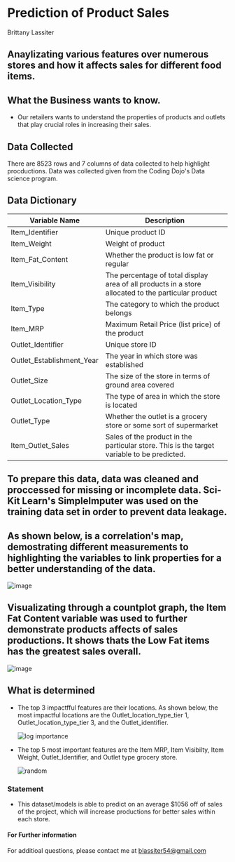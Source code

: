 # Prediction of Product Sales

Brittany Lassiter

## Anaylizating various features over numerous stores and how it affects sales for different food items. 

## What the Business wants to know.
- Our retailers wants to understand the properties of products and outlets that play crucial roles in increasing their sales.

## Data Collected
There are 8523 rows and 7 columns of data collected to help highlight procductions. Data was collected given from the Coding Dojo's Data science program. 

## Data Dictionary

| Variable Name             | Description                                                                                         |
|---------------------------|-----------------------------------------------------------------------------------------------------|
| Item_Identifier           | Unique product ID                                                                                   |
| Item_Weight               | Weight of product                                                                                   |
| Item_Fat_Content          | Whether the product is low fat or regular                                                           |
| Item_Visibility           | The percentage of total display area of all products in a store allocated to the particular product |
| Item_Type                 | The category to which the product belongs                                                           |
| Item_MRP                  | Maximum Retail Price (list price) of the product                                                    |
| Outlet_Identifier         | Unique store ID                                                                                     |
| Outlet_Establishment_Year | The year in which store was established                                                             |
| Outlet_Size               | The size of the store in terms of ground area covered                                               |
| Outlet_Location_Type      | The type of area in which the store is located                                                      |
| Outlet_Type               | Whether the outlet is a grocery store or some sort of supermarket                                   |
| Item_Outlet_Sales         | Sales of the product in the particular store. This is the target variable to be predicted.          |

## To prepare this data, data was cleaned and proccessed for missing or incomplete data. Sci-Kit Learn's SimpleImputer was used on the training data set in order to prevent data leakage. 

  
## As shown below, is a correlation's map, demostrating different measurements to highlighting the variables to link properties for a better understanding of the data.

![image](https://github.com/brittanymlassiter/Prediction-of-Product-Sales/assets/141593737/24b05895-46db-4c7d-8b2a-2aed63ba071c)



## Visualizating through a countplot graph, the Item Fat Content variable was used to further demonstrate products affects of sales productions. It shows thats the Low Fat items has the greatest sales overall. 

![image](https://github.com/brittanymlassiter/Prediction-of-Product-Sales/assets/141593737/c14b9c3c-ec6f-435d-a50f-417870476553)


## What is determined
- The top 3 impactfful features are their locations. As shown below, the most impactful locations are the Outlet_location_type_tier 1, Outlet_location_type_tier 3, and the Outlet_identifier.
  
  ![log importance](https://github.com/brittanymlassiter/Prediction-of-Product-Sales/assets/141593737/b3bb6768-4c6a-4a9d-9f1e-e2db2ffff94f)

- The top 5 most important features are the Item MRP, Item Visibilty, Item Weight, Outlet_Identifier, and Outlet type grocery store.

  ![random](https://github.com/brittanymlassiter/Prediction-of-Product-Sales/assets/141593737/6bb8823f-b848-400c-af53-f387c17e192d)



 ### Statement
- This dataset/models is able to predict on an average $1056 off of sales of the project, which will increase productions for better sales within each store.

#### For Further information
For additioal questions, please contact me at blassiter54@gmail.com
